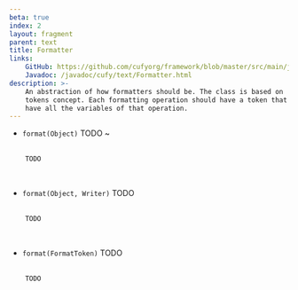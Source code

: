 ```yaml
---
beta: true
index: 2
layout: fragment
parent: text
title: Formatter
links:
    GitHub: https://github.com/cufyorg/framework/blob/master/src/main/java/cufy/text/Formatter.java
    Javadoc: /javadoc/cufy/text/Formatter.html
description: >-
    An abstraction of how formatters should be. The class is based on
    tokens concept. Each formatting operation should have a token that
    have all the variables of that operation.
---
```


- `format(Object)` TODO ~
<br><br>
```java 
    TODO
```
<br>

- `format(Object, Writer)` TODO
<br><br>
```java 
    TODO
```
<br>

- `format(FormatToken)` TODO
<br><br>
```java 
    TODO
```